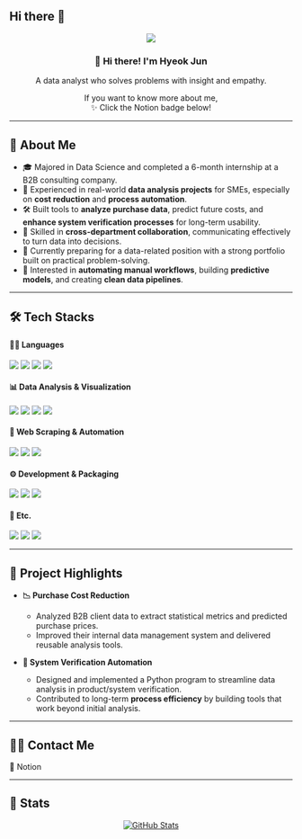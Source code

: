 ## Hi there 👋

<div align="center">

<img src="https://capsule-render.vercel.app/api?type=venom&color=auto&height=300&section=header&text=Sunwoo%20Lim&fontSize=70&fontColor=black"/>

### 👋 Hi there! I'm Hyeok Jun
A data analyst who solves problems with insight and empathy.  

If you want to know more about me,  
✨ Click the Notion badge below!

</div>

---

## 🧠 About Me

- 🎓 Majored in Data Science and completed a 6-month internship at a B2B consulting company.
- 💼 Experienced in real-world **data analysis projects** for SMEs, especially on **cost reduction** and **process automation**.
- 🛠 Built tools to **analyze purchase data**, predict future costs, and **enhance system verification processes** for long-term usability.
- 🤝 Skilled in **cross-department collaboration**, communicating effectively to turn data into decisions.
- 🌱 Currently preparing for a data-related position with a strong portfolio built on practical problem-solving.
- 🎯 Interested in **automating manual workflows**, building **predictive models**, and creating **clean data pipelines**.

---

## 🛠️ Tech Stacks

#### 🧑‍💻 Languages  
<div>
  <img src="https://img.shields.io/badge/Python-3776AB?style=flat&logo=python&logoColor=white"/>
  <img src="https://img.shields.io/badge/HTML5-E34F26?style=flat&logo=html5&logoColor=white"/>
  <img src="https://img.shields.io/badge/CSS3-1572B6?style=flat&logo=css3&logoColor=white"/>
  <img src="https://img.shields.io/badge/SQL-4479A1?style=flat&logo=postgresql&logoColor=white"/>
</div>

#### 📊 Data Analysis & Visualization  
<div>
  <img src="https://img.shields.io/badge/Pandas-150458?style=flat&logo=pandas&logoColor=white"/>
  <img src="https://img.shields.io/badge/Numpy-013243?style=flat&logo=numpy&logoColor=white"/>
  <img src="https://img.shields.io/badge/Matplotlib-11557C?style=flat&logo=plotly&logoColor=white"/>
  <img src="https://img.shields.io/badge/Seaborn-1E88E5?style=flat&logo=python&logoColor=white"/>
</div>

#### 🤖 Web Scraping & Automation  
<div>
  <img src="https://img.shields.io/badge/Selenium-43B02A?style=flat&logo=selenium&logoColor=white"/>
  <img src="https://img.shields.io/badge/BeautifulSoup-8B4513?style=flat&logo=python&logoColor=white"/>
  <img src="https://img.shields.io/badge/Requests-20232A?style=flat&logo=python&logoColor=white"/>
</div>

#### ⚙️ Development & Packaging  
<div>
  <img src="https://img.shields.io/badge/PyInstaller-222222?style=flat&logo=python&logoColor=white"/>
  <img src="https://img.shields.io/badge/VS%20Code-007ACC?style=flat&logo=visual-studio-code&logoColor=white"/>
  <img src="https://img.shields.io/badge/Jupyter-F37626?style=flat&logo=jupyter&logoColor=white"/>
</div>

#### 🧰 Etc.  
<div>
  <img src="https://img.shields.io/badge/Git-F05032?style=flat&logo=git&logoColor=white"/>
  <img src="https://img.shields.io/badge/GitHub-181717?style=flat&logo=github&logoColor=white"/>
  <img src="https://img.shields.io/badge/Notion-000000?style=flat&logo=notion&logoColor=white"/>
</div>

---

## 💼 Project Highlights

- **📉 Purchase Cost Reduction**
  - Analyzed B2B client data to extract statistical metrics and predicted purchase prices.
  - Improved their internal data management system and delivered reusable analysis tools.

- **🧪 System Verification Automation**
  - Designed and implemented a Python program to streamline data analysis in product/system verification.
  - Contributed to long-term **process efficiency** by building tools that work beyond initial analysis.

---

## 🧑‍💻 Contact Me

💬 Notion  
<a href="" target="_blank">
  <img src="" style="vertical-align: middle;"/>
</a>

---

## 🏅 Stats

<div align="center">
  
[![GitHub Stats](https://github-readme-stats.vercel.app/api?username=yuwolxx&show_icons=true&theme=default)](https://github.com/anuraghazra/github-readme-stats)

</div>
